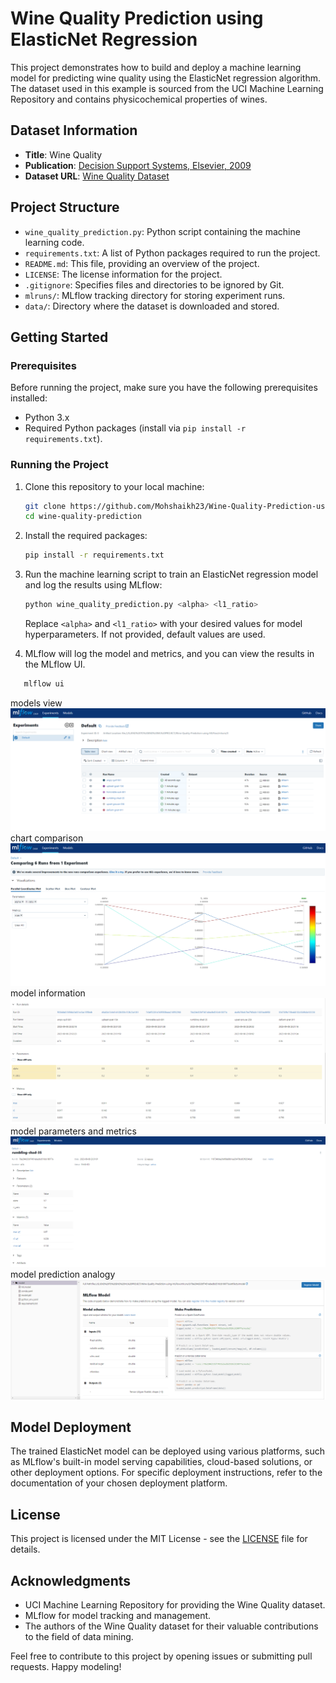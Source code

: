 # Wine Quality Prediction using ElasticNet Regression

This project demonstrates how to build and deploy a machine learning model for predicting wine quality using the ElasticNet regression algorithm. The dataset used in this example is sourced from the UCI Machine Learning Repository and contains physicochemical properties of wines.

## Dataset Information

- **Title**: Wine Quality
- **Publication**: [Decision Support Systems, Elsevier, 2009](https://www.sciencedirect.com/science/article/pii/S0167923609001377)
- **Dataset URL**: [Wine Quality Dataset](http://archive.ics.uci.edu/ml/datasets/Wine+Quality)

## Project Structure

- `wine_quality_prediction.py`: Python script containing the machine learning code.
- `requirements.txt`: A list of Python packages required to run the project.
- `README.md`: This file, providing an overview of the project.
- `LICENSE`: The license information for the project.
- `.gitignore`: Specifies files and directories to be ignored by Git.
- `mlruns/`: MLflow tracking directory for storing experiment runs.
- `data/`: Directory where the dataset is downloaded and stored.

## Getting Started

### Prerequisites

Before running the project, make sure you have the following prerequisites installed:

- Python 3.x
- Required Python packages (install via `pip install -r requirements.txt`).

### Running the Project

1. Clone this repository to your local machine:

   ```bash
   git clone https://github.com/Mohshaikh23/Wine-Quality-Prediction-using-MLFlow.git
   cd wine-quality-prediction
   ```

2. Install the required packages:

   ```bash
   pip install -r requirements.txt
   ```

3. Run the machine learning script to train an ElasticNet regression model and log the results using MLflow:

   ```bash
   python wine_quality_prediction.py <alpha> <l1_ratio>
   ```

   Replace `<alpha>` and `<l1_ratio>` with your desired values for model hyperparameters. If not provided, default values are used.

4. MLflow will log the model and metrics, and you can view the results in the MLflow UI.

```bash
   mlflow ui
```

models view
![models view](ss1.png)
chart comparison
![chart comparison](ss2.png)
model information
![model information](ss3.png)
model parameters and metrics
![model parameters and metrics](ss4.png)
model prediction analogy
![model prediction analogy](ss5.png)

## Model Deployment

The trained ElasticNet model can be deployed using various platforms, such as MLflow's built-in model serving capabilities, cloud-based solutions, or other deployment options. For specific deployment instructions, refer to the documentation of your chosen deployment platform.

## License

This project is licensed under the MIT License - see the [LICENSE](LICENSE) file for details.

## Acknowledgments

- UCI Machine Learning Repository for providing the Wine Quality dataset.
- MLflow for model tracking and management.
- The authors of the Wine Quality dataset for their valuable contributions to the field of data mining.

Feel free to contribute to this project by opening issues or submitting pull requests. Happy modeling!